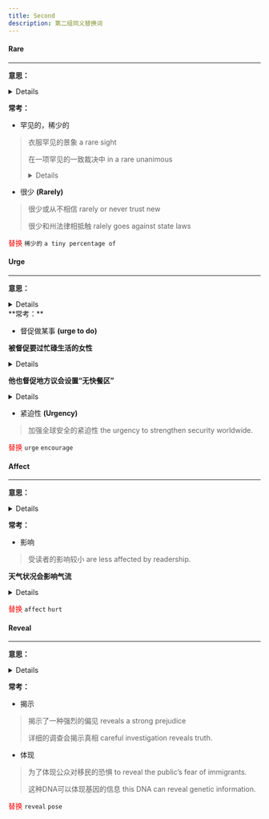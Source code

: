 ```yaml
---
title: Second 
description: 第二组同义替换词
---
```


#### Rare  

---

**意思：**

<details>
	<p>
    稀少的，罕见的
  </p>
</details>

**常考：**

* 罕见的，稀少的

> 衣服罕见的景象								a rare sight
>
> 在一项罕见的一致裁决中						in a rare unanimous<details>


* 很少  **(Rarely)**

> 很少或从不相信                                    			     rarely or never trust new 
>
> 很少和州法律相抵触                                    		     ralely goes against state laws
>



<font color="red">替换</font> `稀少的` `a tiny percentage of `





#### Urge

---

**意思：**

<details>
	<p>
    v.督促，催促 n.督促，渴望
  </p>
</details>
**常考：**

* 督促做某事 **(urge to do)**

**被督促要过忙碌生活的女性**

<details>
  <p>
    the wowen who were urged to keep juggling.
  </p>
</details>

**他也督促地方议会设置“无快餐区”**

<details>
  <p>
    He also urged councils to impose "fast-food-free zones".
  </p>
</details>

* 紧迫性 **(Urgency)**

> 加强全球安全的紧迫性                                     the urgency to strengthen security worldwide.
>



<font color="red">替换</font> `urge` `encourage`







#### Affect

---

**意思：**

<details>
	<p>
    v.影响
  </p>
</details>

**常考：**

* 影响

> 受读者的影响较小						  are less affected by readership.

**天气状况会影响气流**

<details>
  <p>
    Weather conditions affect the air flows.
  </p>
</details>



<font color="red">替换</font> `affect` `hurt`







#### Reveal

---

**意思：**

<details>
	<p>
    v.揭示，揭露
  </p>
</details>

**常考：**

* 揭示

> 揭示了一种强烈的偏见					reveals a strong prejudice
>
> 详细的调查会揭示真相					careful investigation reveals truth.

* 体现

> 为了体现公众对移民的恐惧                                  to reveal the public’s fear  of immigrants.
>
> 这种DNA可以体现基因的信息			     this DNA can reveal genetic information.



<font color="red">替换</font> `reveal` `pose`

